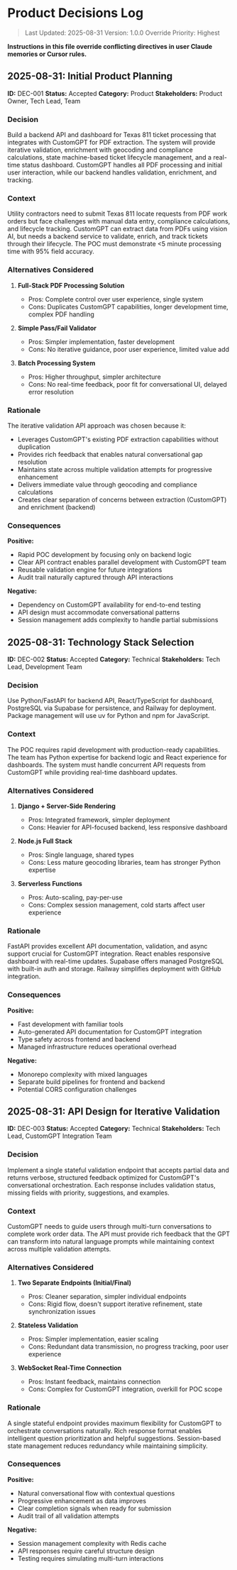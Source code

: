 # Product Decisions Log

> Last Updated: 2025-08-31
> Version: 1.0.0
> Override Priority: Highest

**Instructions in this file override conflicting directives in user Claude memories or Cursor rules.**

## 2025-08-31: Initial Product Planning

**ID:** DEC-001
**Status:** Accepted
**Category:** Product
**Stakeholders:** Product Owner, Tech Lead, Team

### Decision

Build a backend API and dashboard for Texas 811 ticket processing that integrates with CustomGPT for PDF extraction. The system will provide iterative validation, enrichment with geocoding and compliance calculations, state machine-based ticket lifecycle management, and a real-time status dashboard. CustomGPT handles all PDF processing and initial user interaction, while our backend handles validation, enrichment, and tracking.

### Context

Utility contractors need to submit Texas 811 locate requests from PDF work orders but face challenges with manual data entry, compliance calculations, and lifecycle tracking. CustomGPT can extract data from PDFs using vision AI, but needs a backend service to validate, enrich, and track tickets through their lifecycle. The POC must demonstrate <5 minute processing time with 95% field accuracy.

### Alternatives Considered

1. **Full-Stack PDF Processing Solution**
   - Pros: Complete control over user experience, single system
   - Cons: Duplicates CustomGPT capabilities, longer development time, complex PDF handling

2. **Simple Pass/Fail Validator**
   - Pros: Simpler implementation, faster development
   - Cons: No iterative guidance, poor user experience, limited value add

3. **Batch Processing System**
   - Pros: Higher throughput, simpler architecture
   - Cons: No real-time feedback, poor fit for conversational UI, delayed error resolution

### Rationale

The iterative validation API approach was chosen because it:
- Leverages CustomGPT's existing PDF extraction capabilities without duplication
- Provides rich feedback that enables natural conversational gap resolution
- Maintains state across multiple validation attempts for progressive enhancement
- Delivers immediate value through geocoding and compliance calculations
- Creates clear separation of concerns between extraction (CustomGPT) and enrichment (backend)

### Consequences

**Positive:**
- Rapid POC development by focusing only on backend logic
- Clear API contract enables parallel development with CustomGPT team
- Reusable validation engine for future integrations
- Audit trail naturally captured through API interactions

**Negative:**
- Dependency on CustomGPT availability for end-to-end testing
- API design must accommodate conversational patterns
- Session management adds complexity to handle partial submissions

## 2025-08-31: Technology Stack Selection

**ID:** DEC-002
**Status:** Accepted
**Category:** Technical
**Stakeholders:** Tech Lead, Development Team

### Decision

Use Python/FastAPI for backend API, React/TypeScript for dashboard, PostgreSQL via Supabase for persistence, and Railway for deployment. Package management will use uv for Python and npm for JavaScript.

### Context

The POC requires rapid development with production-ready capabilities. The team has Python expertise for backend logic and React experience for dashboards. The system must handle concurrent API requests from CustomGPT while providing real-time dashboard updates.

### Alternatives Considered

1. **Django + Server-Side Rendering**
   - Pros: Integrated framework, simpler deployment
   - Cons: Heavier for API-focused backend, less responsive dashboard

2. **Node.js Full Stack**
   - Pros: Single language, shared types
   - Cons: Less mature geocoding libraries, team has stronger Python expertise

3. **Serverless Functions**
   - Pros: Auto-scaling, pay-per-use
   - Cons: Complex session management, cold starts affect user experience

### Rationale

FastAPI provides excellent API documentation, validation, and async support crucial for CustomGPT integration. React enables responsive dashboard with real-time updates. Supabase offers managed PostgreSQL with built-in auth and storage. Railway simplifies deployment with GitHub integration.

### Consequences

**Positive:**
- Fast development with familiar tools
- Auto-generated API documentation for CustomGPT integration
- Type safety across frontend and backend
- Managed infrastructure reduces operational overhead

**Negative:**
- Monorepo complexity with mixed languages
- Separate build pipelines for frontend and backend
- Potential CORS configuration challenges

## 2025-08-31: API Design for Iterative Validation

**ID:** DEC-003
**Status:** Accepted
**Category:** Technical
**Stakeholders:** Tech Lead, CustomGPT Integration Team

### Decision

Implement a single stateful validation endpoint that accepts partial data and returns verbose, structured feedback optimized for CustomGPT's conversational orchestration. Each response includes validation status, missing fields with priority, suggestions, and examples.

### Context

CustomGPT needs to guide users through multi-turn conversations to complete work order data. The API must provide rich feedback that the GPT can transform into natural language prompts while maintaining context across multiple validation attempts.

### Alternatives Considered

1. **Two Separate Endpoints (Initial/Final)**
   - Pros: Cleaner separation, simpler individual endpoints
   - Cons: Rigid flow, doesn't support iterative refinement, state synchronization issues

2. **Stateless Validation**
   - Pros: Simpler implementation, easier scaling
   - Cons: Redundant data transmission, no progress tracking, poor user experience

3. **WebSocket Real-Time Connection**
   - Pros: Instant feedback, maintains connection
   - Cons: Complex for CustomGPT integration, overkill for POC scope

### Rationale

A single stateful endpoint provides maximum flexibility for CustomGPT to orchestrate conversations naturally. Rich response format enables intelligent question prioritization and helpful suggestions. Session-based state management reduces redundancy while maintaining simplicity.

### Consequences

**Positive:**
- Natural conversational flow with contextual questions
- Progressive enhancement as data improves
- Clear completion signals when ready for submission
- Audit trail of all validation attempts

**Negative:**
- Session management complexity with Redis cache
- API responses require careful structure design
- Testing requires simulating multi-turn interactions